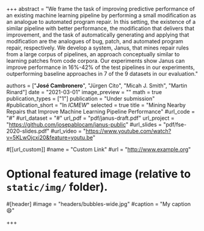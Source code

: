 +++
abstract = "We frame the task of improving predictive performance of an existing machine learning pipeline by performing a small modification as an analogue to automated program repair. In this setting, the existence of a similar pipeline with better performance, the modification that delivers that improvement, and the task of automatically generating and applying that modification are the analogues of bug, patch, and automated program repair, respectively. We develop a system, Janus, that mines repair rules from a large corpus of pipelines, an approach conceptually similar to learning patches from code corpora. Our experiments show Janus can improve performance in 16%-42% of the test pipelines in our experiments, outperforming baseline approaches in 7 of the 9 datasets in our evaluation."

authors = ["**José Cambronero**", "Jürgen Cito", "Micah J. Smith", "Martin Rinard"]
date = "2021-03-01"
image_preview = ""
math = true
publication_types = ["1"]
publication = "Under submission"
#publication_short = "In *ICMEW*"
selected = true
title = "Mining Nearby Repairs that Improve Machine Learning Pipeline Performance"
#url_code = "#"
#url_dataset = "#"
url_pdf = "pdf/janus-draft.pdf"
url_project = "https://github.com/josepablocam/janus-public"
#url_slides = "pdf/fse-2020-slides.pdf"
#url_video = "https://www.youtube.com/watch?v=5KLwOjcxi20&feature=youtu.be"

#[[url_custom]]
#name = "Custom Link"
#url = "http://www.example.org"

# Optional featured image (relative to `static/img/` folder).
#[header]
#image = "headers/bubbles-wide.jpg"
#caption = "My caption :smile:"

+++
